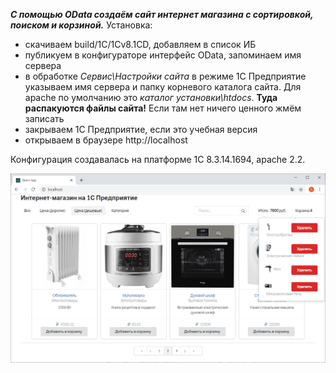 ***С помощью OData создаём сайт интернет магазина с сортировкой, поиском и корзиной.***
Установка:
 * скачиваем build/1C/1Cv8.1CD, добавляем в список ИБ
 * публикуем в конфигураторе интерфейс OData, запоминаем имя сервера
 * в обработке _Сервис\Настройки сайта_ в режиме 1С Предприятие указываем имя сервера и папку корневого каталога сайта. Для apache по умолчанию это _каталог установки\htdocs_. **Туда распакуются файлы сайта!** Если там нет ничего ценного жмём записать
 * закрываем 1С Предприятие, если это учебная версия
 * открываем в браузере http://localhost
	
Конфигурация создавалась на платформе 1C 8.3.14.1694, apache 2.2.

![Результат](https://raw.githubusercontent.com/dmssa/images/master/%D0%9A%D0%B0%D1%80%D1%82%D0%B8%D0%BD%D0%BA%D0%B0.png)
